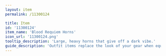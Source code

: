 ```yaml
---
layout: item
permalink: /11300124

title: Item
id: '11300124'
item_name: 'Blood Requiem Horns'
icon_url: '11300124.png'
tooltip_description: 'Large, heavy horns that give off a dark vibe.'
guide_description: 'Outfit items replace the look of your gear when equipped.'
---
```

